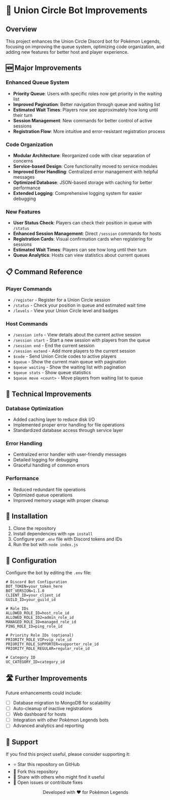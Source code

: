 # 🤖 Union Circle Bot Improvements

## Overview

This project enhances the Union Circle Discord bot for Pokémon Legends, focusing on improving the queue system, optimizing code organization, and adding new features for better host and player experience.

## 🆕 Major Improvements

### Enhanced Queue System
- **Priority Queue**: Users with specific roles now get priority in the waiting list
- **Improved Pagination**: Better navigation through queue and waiting list
- **Estimated Wait Times**: Players now see approximately how long until their turn
- **Session Management**: New commands for better control of active sessions
- **Registration Flow**: More intuitive and error-resistant registration process

### Code Organization
- **Modular Architecture**: Reorganized code with clear separation of concerns
- **Service-based Design**: Core functionality moved to service modules
- **Improved Error Handling**: Centralized error management with helpful messages
- **Optimized Database**: JSON-based storage with caching for better performance
- **Extended Logging**: Comprehensive logging system for easier debugging

### New Features
- **User Status Check**: Players can check their position in queue with `/status`
- **Enhanced Session Management**: Direct `/session` commands for hosts
- **Registration Cards**: Visual confirmation cards when registering for sessions
- **Estimated Wait Times**: Players can see how long until their turn
- **Queue Analytics**: Hosts can view statistics about current queues

## 📋 Command Reference

### Player Commands
- `/register` - Register for a Union Circle session
- `/status` - Check your position in queue and estimated wait time
- `/levels` - View your Union Circle level and badges

### Host Commands
- `/session info` - View details about the current active session
- `/session start` - Start a new session with players from the queue
- `/session end` - End the current session
- `/session extend` - Add more players to the current session
- `$code` - Send Union Circle codes to active players
- `$queue` - Show the current main queue with pagination
- `$queue waiting` - Show the waiting list with pagination
- `$queue stats` - Show queue statistics
- `$queue move <count>` - Move players from waiting list to queue

## 🔧 Technical Improvements

### Database Optimization
- Added caching layer to reduce disk I/O
- Implemented proper error handling for file operations
- Standardized database access through service layer

### Error Handling
- Centralized error handler with user-friendly messages
- Detailed logging for debugging
- Graceful handling of common errors

### Performance
- Reduced redundant file operations
- Optimized queue operations
- Improved memory usage with proper cleanup

## 🚀 Installation

1. Clone the repository
2. Install dependencies with `npm install`
3. Configure your `.env` file with Discord tokens and IDs
4. Run the bot with `node index.js`

## 📝 Configuration

Configure the bot by editing the `.env` file:

```
# Discord Bot Configuration
BOT_TOKEN=your_token_here
BOT_VERSION=1.1.0
CLIENT_ID=your_client_id
GUILD_ID=your_guild_id

# Role IDs
ALLOWED_ROLE_ID=host_role_id
ALLOWED_ROLE_ID2=admin_role_id
MANAGED_ROLE_ID=managed_role_id
PING_ROLE_ID=ping_role_id

# Priority Role IDs (optional)
PRIORITY_ROLE_VIP=vip_role_id
PRIORITY_ROLE_SUPPORTER=supporter_role_id
PRIORITY_ROLE_REGULAR=regular_role_id

# Category ID
UC_CATEGORY_ID=category_id
```

## 🛣️ Further Improvements

Future enhancements could include:

- [ ] Database migration to MongoDB for scalability
- [ ] Auto-cleanup of inactive registrations
- [ ] Web dashboard for hosts
- [ ] Integration with other Pokémon Legends bots
- [ ] Advanced analytics and reporting

## 💖 Support

If you find this project useful, please consider supporting it:

- ⭐ Star this repository on GitHub
- 🍴 Fork this repository
- 📢 Share with others who might find it useful
- 🐛 Open issues or contribute fixes

<p align="center">
  Developed with ❤️ for Pokémon Legends
</p>